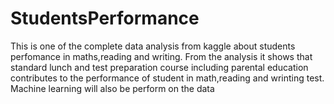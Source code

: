 # StudentsPerformance
This is one of the complete data analysis from kaggle  about students perfomance in maths,reading and writing.
From the analysis it shows that standard lunch and test preparation course including parental education contributes to the performance of student in math,reading and wrinting test. Machine learning will also be perform on the data
